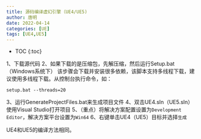 ```yaml
---
title: 源码编译虚幻引擎（UE4/UE5)
author: 唐明
date: 2022-04-14
categories: [UE]
tags: [UE4,UE5]
---
```

* TOC
{:toc}

1、下载源代码
2、如果下载的是压缩包，先解压缩，然后运行Setup.bat（Windows系统下）
该步骤会下载并安装很多依赖，该脚本支持多线程下载，建议使用多线程下载。从控制台执行命令，如：
```
setup.bat --threads=20
```
3、运行GenerateProjectFiles.bat来生成项目文件
4、双击UE4.sln（UE5.sln）使用Visual Studio打开项目
5、（重点）将解决方案配置设置为`Development Editor`，解决方案平台设置为`Win64`
6、右键单击UE4（UE5）目标并选择`生成`

UE4和UE5的编译方法相同。